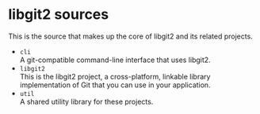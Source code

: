 # libgit2 sources

This is the source that makes up the core of libgit2 and its related
projects.

* `cli`  
  A git-compatible command-line interface that uses libgit2.
* `libgit2`  
  This is the libgit2 project, a cross-platform, linkable library
  implementation of Git that you can use in your application.
* `util`  
  A shared utility library for these projects.
